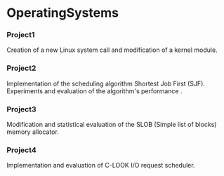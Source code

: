 # OperatingSystems

### Project1 
Creation of a new Linux system call and modification of a kernel module.

### Project2 
Implementation of the scheduling algorithm Shortest Job First (SJF). Experiments and evaluation of the algorithm's performance .

### Project3 
Modification and statistical evaluation of the SLOB (Simple list of blocks) memory allocator.

### Project4 
Implementation and evaluation of C-LOOK I/O request scheduler.

